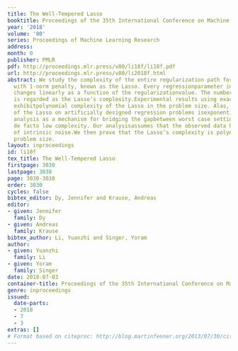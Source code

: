 ```yaml
---
title: The Well-Tempered Lasso
booktitle: Proceedings of the 35th International Conference on Machine Learning
year: '2018'
volume: '80'
series: Proceedings of Machine Learning Research
address: 
month: 0
publisher: PMLR
pdf: http://proceedings.mlr.press/v80/li18f/li18f.pdf
url: http://proceedings.mlr.press/v80/li2018f.html
abstract: We study the complexity of the entire regularization path for least squaresregression
  with 1-norm penalty, known as the Lasso. Every regressionparameter in the Lasso
  changes linearly as a function of the regularizationvalue. The number of changes
  is regarded as the Lasso’s complexity.Experimental results using exact path following
  exhibitpolynomial complexity of the Lasso in the problem size. Alas, the pathcomplexity
  of the Lasso on artificially designed regression problems isexponentialWe use smoothed
  analysis as a mechanism for bridging the gapbetween worst case settings and the
  de facto low complexity. Our analysisassumes that the observed data has a tiny amount
  of intrinsic noise.We then prove that the Lasso’s complexity is polynomial in the
  problem size.
layout: inproceedings
id: li18f
tex_title: The Well-Tempered Lasso
firstpage: 3030
lastpage: 3038
page: 3030-3038
order: 3030
cycles: false
bibtex_editor: Dy, Jennifer and Krause, Andreas
editor:
- given: Jennifer
  family: Dy
- given: Andreas
  family: Krause
bibtex_author: Li, Yuanzhi and Singer, Yoram
author:
- given: Yuanzhi
  family: Li
- given: Yoram
  family: Singer
date: 2018-07-03
container-title: Proceedings of the 35th International Conference on Machine Learning
genre: inproceedings
issued:
  date-parts:
  - 2018
  - 7
  - 3
extras: []
# Format based on citeproc: http://blog.martinfenner.org/2013/07/30/citeproc-yaml-for-bibliographies/
---
```

